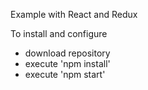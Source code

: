 Example with React and Redux

To install and configure

- download repository
- execute 'npm install'
- execute 'npm start'


